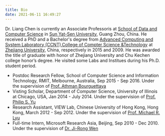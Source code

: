 ```yaml
---
title: Bio
date: 2021-06-11 16:49:27
---
```


Dr. Liang Chen is currently an Associate Professoris at [School of Data and Computer Science](http://sdcs.sysu.edu.cn/) in [Sun Yat-Sen University](http://www.sysu.edu.cn/cn/index.htm), Guang Zhou, China. He received a PhD and a Bachelor's degree from [Advanced Computing and System Laboratory (CCNT)](http://ccnt.zju.edu.cn/),[College of Compter Science &Technology](http://www.cs.zju.edu.cn) at [Zhejiang University](https://www.zju.edu.cn/english/), China, respectively in 2015 and 2009. He was awarded the title of graduate with honor of Zhejiang University and Chu Kechen college honor’s degree. He visited some Labs and Institues during his Ph.D. student period.

* Postdoc Research Fellow, School of Computer Science and Information Technology, RMIT, Melbourne, Australia, Sep 2015 - Sep 2016. Under the supervision of [Prof. Athman Bourguettaya](http://www1.rmit.edu.au/contact/staff-contacts/academic-staff/b/bouguettaya-professor-athman)
* Visting Scholar, Department of Computer Science, University of Illinois at Chicago, USA, Jan 2014 - July 2014. Under the supervision of [Prof. Philip S. Yu](https://www.cs.uic.edu/PSYu/)
* Research Assistant, VIEW Lab, Chinese University of Hong Kong, Hong Kong, March 2012 - Sep 2012. Under the supervision of [Prof. Michael R. Lyu](http://www.cse.cuhk.edu.hk/lyu/)
* Full-time Intern, Microsoft Research Asia, Beijing, Sep 2010 - Dec 2010. Under the supervision of [Dr. Ji-Rong Wen](http://rucfd.ruc.edu.cn/)
